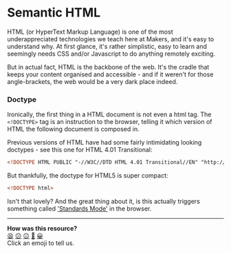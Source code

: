 # Semantic HTML

HTML (or HyperText Markup Language) is one of the most underappreciated technologies we teach here at Makers, and it's easy to understand why. At first glance, it's rather simplistic, easy to learn and seemingly needs CSS and/or Javascript to do anything remotely exciting.

But in actual fact, HTML is the backbone of the web. It's the cradle that keeps your content organised and accessible - and if it weren't for those angle-brackets, the web would be a very dark place indeed.


### Doctype

Ironically, the first thing in a HTML document is not even a html tag. The ```<!DOCTYPE>``` tag is an instruction to the browser, telling it which version of HTML the following document is composed in.

Previous versions of HTML have had some fairly intimidating looking doctypes - see this one for HTML 4.01 Transitional:

```html
<!DOCTYPE HTML PUBLIC "-//W3C//DTD HTML 4.01 Transitional//EN" "http://www.w3.org/TR/html4/loose.dtd">
```

But thankfully, the doctype for HTML5 is super compact:

```html
<!DOCTYPE html>
```

Isn't that lovely? And the great thing about it, is this actually triggers something called ['Standards Mode'](https://developer.mozilla.org/en-US/docs/Quirks_Mode_and_Standards_Mode) in the browser.

<!-- BEGIN GENERATED SECTION DO NOT EDIT -->

---

**How was this resource?**  
[😫](https://airtable.com/shrUJ3t7KLMqVRFKR?prefill_Repository=course&prefill_File=pills/html5.md&prefill_Sentiment=😫) [😕](https://airtable.com/shrUJ3t7KLMqVRFKR?prefill_Repository=course&prefill_File=pills/html5.md&prefill_Sentiment=😕) [😐](https://airtable.com/shrUJ3t7KLMqVRFKR?prefill_Repository=course&prefill_File=pills/html5.md&prefill_Sentiment=😐) [🙂](https://airtable.com/shrUJ3t7KLMqVRFKR?prefill_Repository=course&prefill_File=pills/html5.md&prefill_Sentiment=🙂) [😀](https://airtable.com/shrUJ3t7KLMqVRFKR?prefill_Repository=course&prefill_File=pills/html5.md&prefill_Sentiment=😀)  
Click an emoji to tell us.

<!-- END GENERATED SECTION DO NOT EDIT -->
